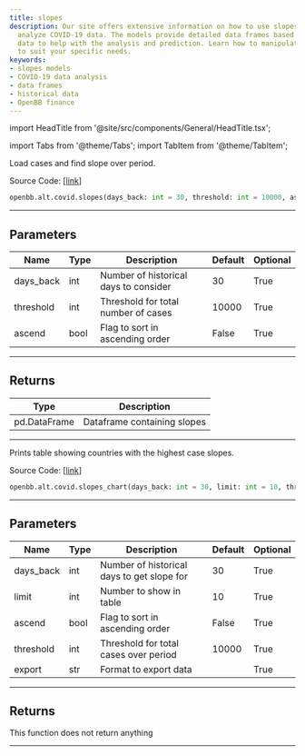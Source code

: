 ```yaml
---
title: slopes
description: Our site offers extensive information on how to use slopes models to
  analyze COVID-19 data. The models provide detailed data frames based on historical
  data to help with the analysis and prediction. Learn how to manipulate these models
  to suit your specific needs.
keywords:
- slopes models
- COVID-19 data analysis
- data frames
- historical data
- OpenBB finance
---
```


import HeadTitle from '@site/src/components/General/HeadTitle.tsx';

<HeadTitle title="alt.covid.slopes - Reference | OpenBB SDK Docs" />

import Tabs from '@theme/Tabs';
import TabItem from '@theme/TabItem';

<Tabs>
<TabItem value="model" label="Model" default>

Load cases and find slope over period.

Source Code: [[link](https://github.com/OpenBB-finance/OpenBBTerminal/tree/main/openbb_terminal/alternative/covid/covid_model.py#L152)]

```python wordwrap
openbb.alt.covid.slopes(days_back: int = 30, threshold: int = 10000, ascend: bool = False)
```

---

## Parameters

| Name | Type | Description | Default | Optional |
| ---- | ---- | ----------- | ------- | -------- |
| days_back | int | Number of historical days to consider | 30 | True |
| threshold | int | Threshold for total number of cases | 10000 | True |
| ascend | bool | Flag to sort in ascending order | False | True |


---

## Returns

| Type | Description |
| ---- | ----------- |
| pd.DataFrame | Dataframe containing slopes |
---



</TabItem>
<TabItem value="view" label="Chart">

Prints table showing countries with the highest case slopes.

Source Code: [[link](https://github.com/OpenBB-finance/OpenBBTerminal/tree/main/openbb_terminal/alternative/covid/covid_view.py#L281)]

```python wordwrap
openbb.alt.covid.slopes_chart(days_back: int = 30, limit: int = 10, threshold: int = 10000, ascend: bool = False, export: str = "", sheet_name: Optional[str] = None)
```

---

## Parameters

| Name | Type | Description | Default | Optional |
| ---- | ---- | ----------- | ------- | -------- |
| days_back | int | Number of historical days to get slope for | 30 | True |
| limit | int | Number to show in table | 10 | True |
| ascend | bool | Flag to sort in ascending order | False | True |
| threshold | int | Threshold for total cases over period | 10000 | True |
| export | str | Format to export data |  | True |


---

## Returns

This function does not return anything

---



</TabItem>
</Tabs>
